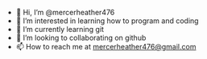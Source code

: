 - 👋 Hi, I’m @mercerheather476
- 👀 I’m interested in learning how to program and coding
- 🌱 I’m currently learning git
- 💞️ I’m looking to collaborating on github
- 📫 How to reach me at mercerheather476@gmail.com

<!---
mercerheather476/mercerheather476 is a ✨ special ✨ repository because its `README.md` (this file) appears on your GitHub profile.
You can click the Preview link to take a look at your changes.
--->
